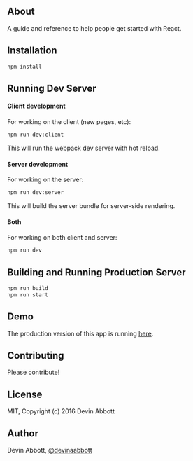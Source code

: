 ## About

A guide and reference to help people get started with React.

## Installation

```bash
npm install
```

## Running Dev Server

#### Client development

For working on the client (new pages, etc):

```bash
npm run dev:client
```

This will run the webpack dev server with hot reload.

#### Server development

For working on the server:

```bash
npm run dev:server
```

This will build the server bundle for server-side rendering.

#### Both

For working on both client and server:

```bash
npm run dev
```

## Building and Running Production Server

```bash
npm run build
npm run start
```

## Demo

The production version of this app is running [here](http://www.reactexpress.com).

## Contributing

Please contribute!

## License

MIT, Copyright (c) 2016 Devin Abbott

## Author

Devin Abbott, [@devinaabbott](http://twitter.com/devinaabbott)
